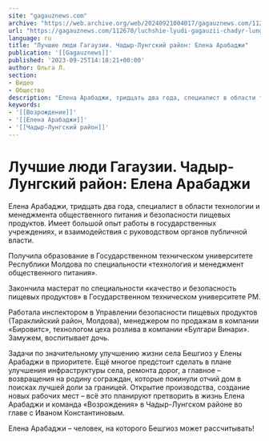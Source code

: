 ```yaml
---
site: "gagauznews.com"
archive: "https://web.archive.org/web/20240921004017/gagauznews.com/112670/luchshie-lyudi-gagauzii-chadyr-lungskij-rajon-elena-arabadzhi.html"
url: "https://gagauznews.com/112670/luchshie-lyudi-gagauzii-chadyr-lungskij-rajon-elena-arabadzhi.html"
language: ru
title: "Лучшие люди Гагаузии. Чадыр-Лунгский район: Елена Арабаджи"
publication: '[[Gagauznews]]'
published: '2023-09-25T14:18:21+00:00'
author: Ольга Л.
section:
- Видео
- Общество
description: "Елена Арабаджи, тридцать два года, специалист в области технологии и менеджмента общественного питания и безопасности пищевых продуктов. Имеет большой опыт работы в государственных учреждениях, и взаимодействия с руководством органов публичной власти. Получила образование в Государственном техническом университете Республики Молдова по специальности «технология и менеджмент общественного питания». Закончила мастерат по специальности «качество и безопасность пищевых продуктов» в Государственном техническом университете РМ. Работала инспектором в Управлении безопасности пищевых продуктов (Тараклийский район, Молдова), менеджером по продажам в компании «Бировитс», технологом цеха розлива в компании «Булгари Винари». Замужем, воспитывает дочь. Задачи по значительному улучшению жизни села Бешгиоз у Елены Арабаджи в приоритете. Ещё многое […]"
keywords:
- '[[Возрождение]]'
- '[[Елена Арабаджи]]'
- '[[Чадыр-Лунгский район]]'
---
```


# Лучшие люди Гагаузии. Чадыр-Лунгский район: Елена Арабаджи

Елена Арабаджи, тридцать два года, специалист в области технологии и менеджмента общественного питания и безопасности пищевых продуктов. Имеет большой опыт работы в государственных учреждениях, и взаимодействия с руководством органов публичной власти.

Получила образование в Государственном техническом университете Республики Молдова по специальности «технология и менеджмент общественного питания».

Закончила мастерат по специальности «качество и безопасность пищевых продуктов» в Государственном техническом университете РМ.

Работала инспектором в Управлении безопасности пищевых продуктов (Тараклийский район, Молдова), менеджером по продажам в компании «Бировитс», технологом цеха розлива в компании «Булгари Винари». Замужем, воспитывает дочь.

Задачи по значительному улучшению жизни села Бешгиоз у Елены Арабаджи в приоритете. Ещё многое предстоит сделать в плане улучшения инфраструктуры села, ремонта дорог, а главное – возвращения на родину сограждан, которые покинули отчий дом в поисках лучшей доли за границей. Открытие производства, создание новых рабочих мест – всё это планируют претворить в жизнь Елена Арабаджи и команда «Возрождения» в Чадыр-Лунгском районе во главе с Иваном Константиновым.

Елена Арабаджи – человек, на которого Бешгиоз может рассчитывать!